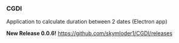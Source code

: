 ###  CGDI
 Application to calculate duration between 2 dates (Electron app)
 
<b>New Release 0.0.6!</b>
https://github.com/skymloder1/CGDI/releases

